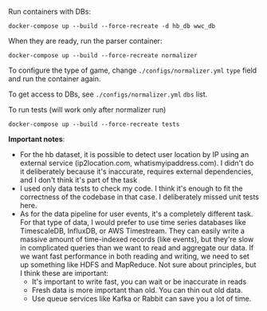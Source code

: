 Run containers with DBs:

`docker-compose up --build --force-recreate -d hb_db wwc_db`

When they are ready, run the parser container:

`docker-compose up --build --force-recreate normalizer`

To configure the type of game, change `./configs/normalizer.yml` `type` field and run the container again.

To get access to DBs, see `./configs/normalizer.yml` `dbs` list.

To run tests (will work only after normalizer run)

`docker-compose up --build --force-recreate tests`

**Important notes**:
  - For the hb dataset, it is possible to detect user location by IP
    using an external service (ip2location.com, whatismyipaddress.com). I didn't do it deliberately because it's inaccurate, requires external dependencies, and I don't think it's part of the task
  - I used only data tests to check my code. I think it's enough to fit the correctness of the codebase in that case.
    I deliberately missed unit tests here.
  - As for the data pipeline for user events, it's a completely different task.
    For that type of data, I would prefer to use time series databases
    like TimescaleDB, InfluxDB, or AWS Timestream.
    They can easily write a massive amount of time-indexed records (like events),
    but they're slow in complicated queries than we want to read and aggregate our data.
    If we want fast performance in both reading and writing, we need to set up something like HDFS and MapReduce.
    Not sure about principles, but I think these are important:
    - It's important to write fast, you can wait or be inaccurate in reads
    - Fresh data is more important than old. You can thin out old data.
    - Use queue services like Kafka or Rabbit can save you a lot of time.